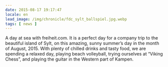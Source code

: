 ```yaml
---
date: 2015-08-17 19:17:47
locale: en
lead_image: /img/chronicle/fdc_sylt_ballspiel.jpg.webp
tags: [ news ]
---
```


A day at sea with freiheit.com. It is a perfect day for a company trip to the beautiful island of Sylt, on this amazing, sunny summer’s day in the month of August, 2015. With plenty of chilled drinks and tasty food, we are spending a relaxed day, playing beach volleyball, trying ourselves at “Viking Chess”, and playing the guitar in the Western part of Kampen.